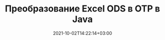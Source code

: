 ---
############################# Static ############################
layout: "autogen-gist"
date: 2021-10-02T14:22:14+03:00
draft: false
path: "ru/total/java/conversion/ods-to-otp/"
other_out_formats: "PDF DOC DOCX DOCM DOT DOTX DOTM TXT RTF HTML HTM MHTML MHT XLS XLSX XLSM XLSB XLT XLTX XLTM XLAM CSV TSV DIF SXC FODS PPT PPTX PPS PPSX PPSM POT POTX PPTM POTM ODT OTT OTP ODP ODS EMZ WMZ SVG SVGZ XPS TEX DCM WMF EMF BMP PNG GIF JPEG TIFF ICO WEBP JP2 TGA PSB PSD EPUB MD XML JSON DICOM FODP JPG"
ad_headline: "Преобразование Java ODS в OTP"
ad_description: "API преобразования документов ODS в OTP для Java | Поддерживается более 100 форматов файлов"

############################# Head ############################
head_title: "Преобразование Excel ODS в OTP с помощью API преобразования электронных таблиц Java"
head_description: "100% собственная библиотека преобразования документов Java для преобразования электронных таблиц Excel ODS в OTP и более 100 других форматов файлов изображений и документов в приложениях Java."

############################# Header ############################
title: "Преобразование Excel ODS в OTP в Java"
description: "Используя встроенную библиотеку преобразования документов Excel — конвертируйте ODS в OTP и более 100 других форматов файлов в любом типе приложений на основе Java с максимальной точностью. Работайте с расширенным набором функций преобразования документов, чтобы оставаться под контролем и настраивать внешний вид преобразованных документов по своему вкусу. Программно конвертируйте все популярные форматы листов Excel в документы Word, презентации PowerPoint, PDF, Photoshop, электронные книги, веб-файлы и файлы изображений и из них без использования каких-либо внешних API или программного обеспечения. Работая с API преобразования Java в Excel, вы можете легко преобразовать весь документ сразу или выбрать определенные страницы исходного документа на основе выбранных диапазонов страниц или разных номеров страниц, чтобы легко преобразовать документ в поддерживаемый формат."

############################# SubMenu ############################
submenu:
    enable: false

############################# Content ############################
content:
    enable: true
    block:
    - title_left: "Как конвертировать ODS в OTP на Java"
      content_left: |
          Выполните преобразование файлов ODS в OTP на Java, выполнив три простых шага. Просмотрите преобразованный документ как есть или визуализируйте его для просмотра в формате HTML без какой-либо зависимости от внешнего программного обеспечения.

          -   Создайте новый экземпляр класса **Converter** и загрузите файл ODS.
          -   Установите **ConvertOptions** для типа документа OTP.
          -   Вызов метода **Convert** экземпляра класса **Converter** для преобразования в OTP
          -   Установить параметры для просмотра HTML
          -   Создайте объект **Viewer** для просмотра преобразованного OTP в формате HTML.
          
      title_right: "Инструкции по загрузке и установке"
      content_right: |
          Вам потребуются пространства имен `GroupDocs.Conversion` и `GroupDocs.Viewer` для преобразования более 100 документов и форматов файлов изображений, таких как PDF, Microsoft Word, Excel, PowerPoint, Project, Visio, Outlook, HTML и диаграммы. Изучите другие [Java API для документов Office](https://products.conholdate.com/total/java/), предлагаемые Conholdate.Total.
          
          Получите соответствующие файлы сборки из [загрузок](https://downloads.conholdate.com/total/java) или загрузите весь пакет из [Maven](https://repository.conholdate.com/webapp/#/artifacts/browse/tree/General/repo), чтобы добавить `Conholdate.Total` прямо в вашу рабочую область.
          
      gisthash: "675fd7fb45acf595fd9f872593eb2899"
      gistfile: "excel-worksheet-to-pdf-conversion.java"
          
    - title_left: "Конвертировать защищенный паролем ODS в OTP"
      content_left: |
          Аккуратно загружайте и конвертируйте документы, защищенные паролем, в приложениях на основе Java. API преобразования форматов файлов также поддерживает визуализацию удаленных документов из различных источников, включая S3, Blob, FTP, Stream, URL или локальный диск.

          -   Создайте новый экземпляр класса **Converter** и передайте путь к исходному документу.
          -   Создайте правильный класс **ConvertOptions**, например. (PdfConvertOptions, WordProcessingConvertOptions, SpreadsheetConvertOptions и т. д.)
          -   Вызовите метод **Convert** экземпляра класса **Converter** и передайте имя файла для преобразованного документа
        
      title_right: "Извлечение информации из исходного документа"
      content_right: |
          Функция извлечения информации о документах не только позволяет получить основную информацию об исходном файле документа, но также поддерживает извлечение некоторой ценной информации, специфичной для формата файла, такой как даты начала и окончания проекта файла Microsoft Project, любые ограничения печати документа PDF, список папок, заключенных в файле данных Outlook и т. д.

          Преобразуйте популярные форматы файлов документов в различных операционных системах, таких как Windows, Linux или macOS, используя среды разработки, такие как NetBeans, IntelliJ IDEA и Eclipse.
          
      gisthash: "35e23082b8fa43502d6784c38947eef1"
      gistfile: "password-protected-word-document-to-pdf-conversion.java"

    - title_left: "Добавить водяной знак в Excel и преобразовать в PDF"
      content_left: |
          API преобразования документов Java позволяет точно преобразовывать документы листа Excel точно так же, как исходный файл, и применять текстовый водяной знак к преобразованным страницам документа. Используйте параметры водяного знака, такие как шрифт, цвет, ширина, высота, фон и угол поворота, при добавлении текстового водяного знака в документ Excel и преобразовании в файл PDF.

          -   Создайте новый экземпляр класса **Converter** и загрузите входной документ.
          -   Создайте правильный класс **ConvertOptions**, например. (PdfConvertOptions, WordProcessingConvertOptions, SpreadsheetConvertOptions и т. д.)
          -   Задайте свойство **Водяной знак** экземпляра **ConvertOptions**.
          -   Укажите свойства водяного знака (цвет, ширина, текст, высота и т. д.)
          -   Вызов метода **Convert** экземпляра класса **Converter** для преобразования в PDF
        
      title_right: "Кэширование результатов преобразованного документа"
      content_right: |
          В некоторых случаях размер преобразованного документа больше, и для преобразования требуется время. Библиотека преобразования документов предлагает функцию кэширования для эффективного управления такими ситуациями и ускорения повторяющегося процесса преобразования. Включите интерфейс ICache для работы с настраиваемой реализацией кэша с помощью точки расширения и управляйте преобразованием кэша по своему усмотрению.

          Результат преобразования по умолчанию сохраняется на локальном диске, но любой тип кэш-хранилища может поддерживаться путем реализации соответствующих интерфейсов, таких как Amazon S3, Dropbox, Google Drive, Windows Azure, Reddis или любой другой.
          
      gisthash: "6999e55b491eea2906d7fefe2e636e33"
      gistfile: "add-watermark-to-excel-worksheet-and-convert-to-pdf.java"
############################# About Formats ############################
about_formats:
    enable: false
############################# More Formats ############################
more_formats:
    enable: true
    auto: false
    other_out_formats: PDF DOC DOCX DOCM DOT DOTX DOTM TXT RTF HTML HTM MHTML MHT XLS XLSX XLSM XLSB XLT XLTX XLTM XLAM CSV TSV DIF SXC FODS PPT PPTX PPS PPSX PPSM POT POTX PPTM POTM ODT OTT OTP ODP ODS EMZ WMZ SVG SVGZ XPS TEX DCM WMF EMF BMP PNG GIF JPEG TIFF ICO WEBP JP2 TGA PSB PSD EPUB MD XML JSON DICOM FODP JPG
############################# Back to top ###############################
back_to_top:
  enable: true
---